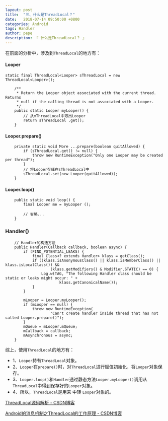 ```yaml
---
layout: post
title:  "三、什么是ThreadLocal？"
date:   2018-07-14 09:50:00 +0800
categories: Android
tags: Handler
author: pepe
description: 『 什么是ThreadLocal？ 』
---
```


在前面的分析中，涉及到`ThreadLocal`的地方有：
#### **Looper**
```
static final ThreadLocal<Looper> sThreadLocal = new ThreadLocal<Looper>();

    /**
     * Return the Looper object associated with the current thread.  Returns
     * null if the calling thread is not associated with a Looper.
     */
    public static Looper myLooper() {
        // 从mThreadLocal中取出Looper
        return sThreadLocal .get();
    }
```

#### **Looper.prepare()**
```
    private static void More ...prepare(boolean quitAllowed) {
        if (sThreadLocal.get() != null) {
            throw new RuntimeException("Only one Looper may be created per thread");
        }
        // 将Looper存储在sThreadLocal中
        sThreadLocal.set(new Looper(quitAllowed));
    }
```
#### **Looper.loop()**
```
    public static void loop() {
        final Looper me = myLooper ();
        
        // 省略...
    }  
```

### **Handler()**
```
    // Handler的构造方法
    public Handler(Callback callback, boolean async) {
        if (FIND_POTENTIAL_LEAKS) {
            final Class<? extends Handler> klass = getClass();
            if ((klass.isAnonymousClass() || klass.isMemberClass() || klass.isLocalClass()) &&
                    (klass.getModifiers() & Modifier.STATIC) == 0) {
                Log.w(TAG, "The following Handler class should be static or leaks might occur: " +
                        klass.getCanonicalName());
            }
        }
        
        mLooper = Looper.myLooper();
        if (mLooper == null) {
            throw new RuntimeException(
                    "Can't create handler inside thread that has not called Looper.prepare()");
        }
        mQueue = mLooper.mQueue;
        mCallback = callback;
        mAsynchronous = async;
    }
```

综上，使用`ThreadLocal`的地方有：

* 1、`Looper`持有`ThreadLocal`对象。
* 2、`Looper`在`prepare()`时，对`ThreadLocal`进行赋值初始化，将`Looper`对象保存。
* 3、`Looper.loop()`和`Handler`通过静态方法`Looper.myLooper()`调用从`ThreadLocal`中得到保存好的`Looper`对象。
* 4、所以，`ThreadLocal`是用来 中转 `Looper`对象的。



[ThreadLocal源码解析 - CSDN博客](https://blog.csdn.net/qq_17250009/article/details/50000753)

[Android的消息机制之ThreadLocal的工作原理 - CSDN博客](https://blog.csdn.net/singwhatiwanna/article/details/48350919)









































